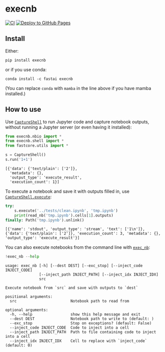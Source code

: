 # execnb

<!-- WARNING: THIS FILE WAS AUTOGENERATED! DO NOT EDIT! -->

[![CI](https://github.com/fastai/execnb/actions/workflows/test.yaml/badge.svg)](https://github.com/fastai/execnb/actions/workflows/test.yaml)
[![Deploy to GitHub
Pages](https://github.com/fastai/execnb/actions/workflows/deploy.yaml/badge.svg)](https://github.com/fastai/execnb/actions/workflows/deploy.yaml)

## Install

Either:

    pip install execnb

or if you use conda:

    conda install -c fastai execnb

(You can replace `conda` with `mamba` in the line above if you have
mamba installed.)

## How to use

Use
[`CaptureShell`](https://fastai.github.io/execnb/shell.html#captureshell)
to run Jupyter code and capture notebook outputs, without running a
Jupyter server (or even having it installed):

``` python
from execnb.nbio import *
from execnb.shell import *
from fastcore.utils import *
```

``` python
s = CaptureShell()
s.run('1+1')
```

    [{'data': {'text/plain': ['2']},
      'metadata': {},
      'output_type': 'execute_result',
      'execution_count': 1}]

To execute a notebook and save it with outputs filled in, use
[`CaptureShell.execute`](https://fastai.github.io/execnb/shell.html#captureshell.execute):

``` python
try:
    s.execute('../tests/clean.ipynb', 'tmp.ipynb')
    print(read_nb('tmp.ipynb').cells[1].outputs)
finally: Path('tmp.ipynb').unlink()
```

    [{'name': 'stdout', 'output_type': 'stream', 'text': ['1\n']}, {'data': {'text/plain': ['2']}, 'execution_count': 3, 'metadata': {}, 'output_type': 'execute_result'}]

You can also execute notebooks from the command line with
[`exec_nb`](https://fastai.github.io/execnb/shell.html#exec_nb):

``` python
!exec_nb --help
```

    usage: exec_nb [-h] [--dest DEST] [--exc_stop] [--inject_code INJECT_CODE]
                   [--inject_path INJECT_PATH] [--inject_idx INJECT_IDX]
                   src

    Execute notebook from `src` and save with outputs to `dest`

    positional arguments:
      src                        Notebook path to read from

    optional arguments:
      -h, --help                 show this help message and exit
      --dest DEST                Notebook path to write to (default: )
      --exc_stop                 Stop on exceptions? (default: False)
      --inject_code INJECT_CODE  Code to inject into a cell
      --inject_path INJECT_PATH  Path to file containing code to inject into a cell
      --inject_idx INJECT_IDX    Cell to replace with `inject_code` (default: 0)

